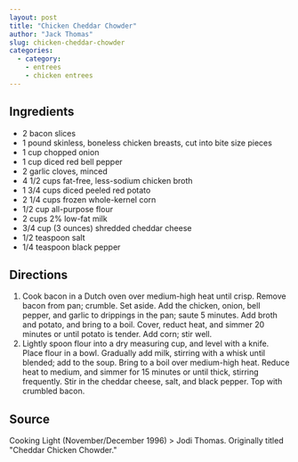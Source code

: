 ```yaml
---
layout: post
title: "Chicken Cheddar Chowder"
author: "Jack Thomas"
slug: chicken-cheddar-chowder
categories:
  - category:
    - entrees
    - chicken entrees
---
```


## Ingredients

- 2 bacon slices
- 1 pound skinless, boneless chicken breasts, cut into bite size pieces
- 1 cup chopped onion
- 1 cup diced red bell pepper
- 2 garlic cloves, minced
- 4 1/2 cups fat-free, less-sodium chicken broth
- 1 3/4 cups diced peeled red potato
- 2 1/4 cups frozen whole-kernel corn
- 1/2 cup all-purpose flour
- 2 cups 2% low-fat milk
- 3/4 cup (3 ounces) shredded cheddar cheese
- 1/2 teaspoon salt
- 1/4 teaspoon black pepper

## Directions

1. Cook bacon in a Dutch oven over medium-high heat until crisp. Remove bacon from pan; crumble. Set aside. Add the chicken, onion, bell pepper, and garlic to drippings in the pan; saute 5 minutes. Add broth and potato, and bring to a boil. Cover, reduct heat, and simmer 20 minutes or until potato is tender. Add corn; stir well.
2. Lightly spoon flour into a dry measuring cup, and level with a knife. Place flour in a bowl. Gradually add milk, stirring with a whisk until blended; add to the soup. Bring to a boil over medium-high heat. Reduce heat to medium, and simmer for 15 minutes or until thick, stirring frequently. Stir in the cheddar cheese, salt, and black pepper. Top with crumbled bacon.

## Source

Cooking Light (November/December 1996) > Jodi Thomas. Originally titled "Cheddar Chicken Chowder."
